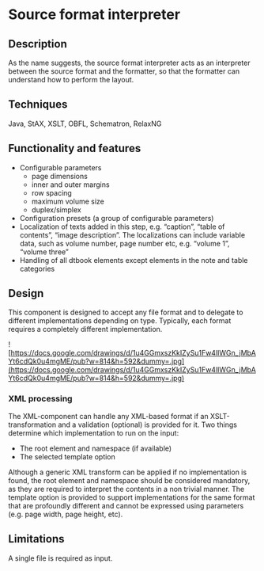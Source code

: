 # Source format interpreter #
## Description ##
As the name suggests, the source format interpreter acts as an interpreter between the source format and the formatter, so that the formatter can understand how to perform the layout.

## Techniques ##
Java, StAX, XSLT, OBFL, Schematron, RelaxNG

## Functionality and features ##
  * Configurable parameters
    * page dimensions
    * inner and outer margins
    * row spacing
    * maximum volume size
    * duplex/simplex
  * Configuration presets (a group of configurable parameters)
  * Localization of texts added in this step, e.g. “caption”, “table of contents”, “image description”. The localizations can include variable data, such as volume number, page number etc, e.g. “volume 1”, “volume three”
  * Handling of all dtbook elements except elements in the note and table categories
## Design ##
This component is designed to accept any file format and to delegate to different implementations depending on type. Typically, each format requires a completely different implementation.

![https://docs.google.com/drawings/d/1u4GGmxszKkIZySu1Fw4lIWGn_jMbAYt6cdQk0u4mgME/pub?w=814&h=592&dummy=.jpg](https://docs.google.com/drawings/d/1u4GGmxszKkIZySu1Fw4lIWGn_jMbAYt6cdQk0u4mgME/pub?w=814&h=592&dummy=.jpg)

### XML processing ###
The XML-component can handle any XML-based format if an XSLT-transformation and a validation (optional) is provided for it. Two things determine which implementation to run on the input:
  * The root element and namespace (if available)
  * The selected template option

Although a generic XML transform can be applied if no implementation is found, the root element and namespace should be considered mandatory, as they are required to interpret the contents in a non trivial manner. The template option is provided to support implementations for the same format that are profoundly different and cannot be expressed using parameters (e.g. page width, page height, etc).
## Limitations ##
A single file is required as input.